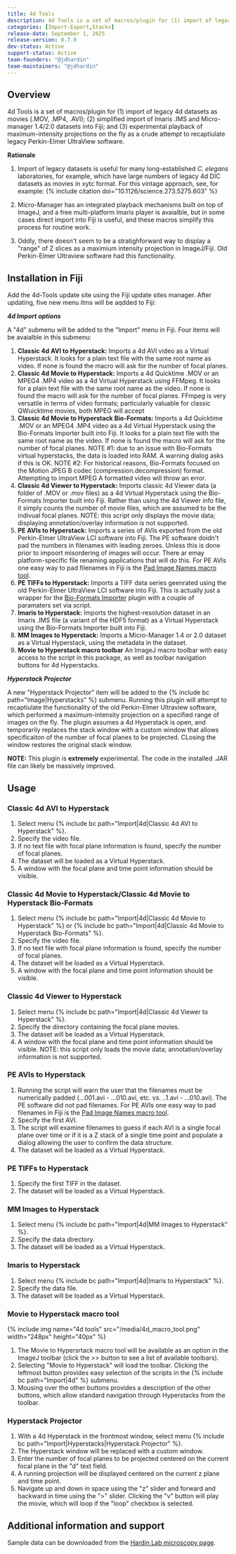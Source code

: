 ```yaml
---
title: 4d Tools
description: 4d Tools is a set of macros/plugin for (1) import of legacy 4d datasets as movies (.MOV, .MP4, .AVI); (2) simplified import of Imaris .IMS and Micro-manager 1.4/2.0 datasets into Fiji; and (3) experimental playback of maximum-intensity projections on the fly as a crude attempt to recaptiulate legacy Perkin-Elmer UltraView software.
categories: [Import-Export,Stacks]
release-date: September 1, 2025
release-version: 0.7.0
dev-status: Active
support-status: Active
team-founders: "@jdhardin"
team-maintainers: "@jdhardin"
---
```


## Overview

4d Tools is a set of macros/plugin for (1) import of legacy 4d datasets as movies (.MOV, .MP4, .AVI); (2) simplified import of Imaris .IMS and Micro-manager 1.4/2.0 datasets into Fiji; and (3) experimental playback of maximum-intensity projections on the fly as a crude attempt to recaptiulate legacy Perkin-Elmer UltraView software.

**Rationale**
1. Import of legacy datasets is useful for many long-established *C. elegans* laboratories, for example, which have large numbers of legacy 4d DIC datasets as movies in xytc format. For this vintage approach, see, for example:
   {% include citation doi="10.1126/science.273.5275.603" %}

2. Micro-Manager has an integrated playback mechanisms built on top of ImageJ, and a free multi-platform Imaris player is avaialble, but in some cases direct import into Fiji is useful, and these macros simplify this process for routine work.

3. Oddly, there doesn't seem to be a stratighforward way to display a "range" of Z slices as a maximium intensity projection in ImageJ/Fiji. Old Perkin-Elmer Ultraview software had this functionality.

## Installation in Fiji

Add the 4d-Tools update site using the Fiji update sites manager. After updating, five new menu itms will be aqdded to Fiji:

***4d Import options***

A "4d" submenu will be added to the "Import" menu in Fiji. Four items will be avaialble in this submenu:
1. **Classic 4d AVI to Hyperstack:** Imports a 4d AVI video as a  Virtual Hyperstack. It looks for a plain text file with the same root name as video. If none is found the macro will ask for the number of focal planes.
2. **Classic 4d Movie to Hyperstack:** Imports a 4d Quicktime .MOV or an MPEG4 .MP4 video as a 4d Virtual Hyperstack using FFMpeg. It looks for a plain text file with the same root name as the video. If none is found the macro will ask for the number of focal planes. FFmpeg is very versatile in terms of video formats; particularly valuable for classic QWuicktime movies, both MPEG  will accept 
3. **Classic 4d Movie to Hyperstack Bio-Formats:** Imports a 4d Quicktime .MOV or an MPEG4 .MP4 video as a 4d Virtual Hyperstack using the Bio-Formats Importer built into Fiji. It looks for a plain text file with the same root name as the video. If none is found the macro will ask for the number of focal planes. NOTE #1: due to an issue with Bio-Formats virtual hyperstacks, the data is loaded into RAM. A warning dialog asks if this is OK. NOTE #2: For historical reasons, Bio-Formats focused on the Motion JPEG B codec (compression.decompression) format. Attempting to import MPEG A formatted video will throw an error.
4. **Classic 4d Viewer to Hyperstack:** Imports classic 4d Viewer data (a folder of .MOV or .mov files) as a 4d Virtual Hyperstack using the Bio-Formats Importer built into Fiji. Rather than using the 4d Viewer info file, it simply counts the number of movie files, which are assumed to be the indivual focal planes. NOTE: this script only displays the movie data; displaying annotation/overlay information is not supported.
5. **PE AVIs to Hyperstack:** Imports a series of AVIs exported from the old Perkin-Elmer UltraView LCI software into Fiji. The PE software doidn't pad the numbers in filenames with leading zeroes. Unless this is done prior to impoort misordering of images will occur. There ar emay platform-specific file renaming applications that will do this. For PE AVIs one easy way to pad filenames in Fiji is the [Pad Image Names macro tool](https://dev.mri.cnrs.fr/projects/imagej-macros/wiki/Pad_Image_Names).
6. **PE TIFFs to Hyperstack:** Imports a TIFF data series geenrated using the old Perkin-Elmer UltraView LCI software into Fiji. This is actually just a wrapper for the [Bio-Formats Importer](https://imagej.net/formats/bio-formats) plugin with a couple of paramaters set via script.
7. **Imaris to Hyperstack:** Imports the highest-resolution dataset in an Imaris .IMS file (a variant of the HDF5 format) as a Virtual Hyperstack using the Bio-Formats Importer built into Fiji.
8. **MM Images to Hyperstack:** Imports a Micro-Manager 1.4 or 2.0 dataset as a Virtual Hyperstack, using the metadata in the dataset.
9. **Movie to Hyperstack macro toolbar** An ImageJ macro toolbar with easy access to the script in this package, as well as toolbar navigation buttons for 4d Hyperstacks.

***Hyperstack Projector***

A new "Hyperstack Projector" item will be added to the {% include bc path="Image|Hyperstacks" %} submenu. Running this plugin will attempt to recaptiulate the functionality of the old Perkin-Elmer Ultraview software, which performed a maximum-intensity projection on a specified range of images on the fly. The plugin assumes a 4d Hyperstack is open, and temporarily replaces the stack window with a custom window that allows specificaiton of the number of focal planes to be projected. CLosing the window restores the original stack window.

**NOTE:** This plugin is **extremely** experimental. The code in the installed .JAR file can likely be massively improved.

## Usage

### Classic 4d AVI to Hyperstack

1. Select menu {% include bc path="Import|4d|Classic 4d AVI to Hyperstack" %}.
2. Specify the video file.
3. If no text file with focal plane information is found, specify the number of focal planes.
4. The dataset will be loaded as a Virtual Hyperstack.
5. A window with the focal plane and time point information should be visible.

### Classic 4d Movie to Hyperstack/Classic 4d Movie to Hyperstack Bio-Formats

1. Select menu {% include bc path="Import|4d|Classic 4d Movie to Hyperstack" %} or {% include bc path="Import|4d|Classic 4d Movie to Hyperstack Bio-Formats" %}.
2. Specify the video file.
3. If no text file with focal plane information is found, specify the number of focal planes.
4. The dataset will be loaded as a Virtual Hyperstack.
5. A window with the focal plane and time point information should be visible.

### Classic 4d Viewer to Hyperstack

1. Select menu {% include bc path="Import|4d|Classic 4d Viewer to Hyperstack" %}.
2. Specify the directory containing the focal plane movies.
3. The dataset will be loaded as a Virtual Hyperstack.
4. A window with the focal plane and time point information should be visible.
NOTE: this script only loads the movie data; annotation/overlay information is not supported.

### PE AVIs to Hyperstack

1. Running the script will warn the user that the filenames must be numerically padded (...001.avi - ...010.avi, etc. vs. ..1.avi - ...010.avi). The PE software did not pad filenames. For PE AVIs one easy way to pad filenames in Fiji is the [Pad Image Names macro tool](https://dev.mri.cnrs.fr/projects/imagej-macros/wiki/Pad_Image_Names).
2. Specify the first AVI.
3. The script will examine filenames to guess if each AVI is a single focal plane over time or if it is a Z stack of a single time point and populate a dialog allowing the user to confirm the data structure.
4. The dataset will be loaded as a Virtual Hyperstack.

### PE TIFFs to Hyperstack

1. Specify the first TIFF in the dataset.
2. The dataset will be loaded as a Virtual Hyperstack.

### MM Images to Hyperstack

1. Select menu {% include bc path="Import|4d|MM Images to Hyperstack" %}.
2. Specify the data directory.
3. The dataset will be loaded as a Virtual Hyperstack.

### Imaris to Hyperstack

1. Select menu {% include bc path="Import|4d|Imaris to Hyperstack" %}.
2. Specify the data file.
3. The dataset will be loaded as a Virtual Hyperstack.

### Movie to Hyperstack macro tool
{% include img name="4d tools" src="/media/4d_macro_tool.png" width="248px" height="40px" %}
1. The Movie to Hypersrtack macro tool will be available as an option in the ImageJ toolbar (click the >> button to see a list of available toolbars).
2. Selecting "Movie to Hyperstack" will load the toolbar. Clicking the leftmost button provides easy selection of the scripts in the {% include bc path="Import|4d" %} submenu.
3. Mousing over the other buttons provides a description of the other buttons, which allow standard navigation through Hyperstacks from the toolbar. 

### Hyperstack Projector

1. With a 4d Hyperstack in the frontmost window, select menu {% include bc path="Import|Hyperstacks|Hyperstack Projector" %}.
2. The Hyperstack window will be replaced with a custom window.
3. Enter the number of focal planes to be projected centered on the current focal plane in the "d" text field.
4. A running projection will be displayed centered on the current z plane and time point.
5. Navigate up and down in space using the "z" slider and forward and backward in time using the ">" slider. Clicking the "v" button will play the movie, which will loop if the "loop" checkbox is selected.

## Additional information and support

Sample data can be downloaded from the [Hardin Lab microscopy page](https://worms.zoology.wisc.edu/research/microscopy/).
